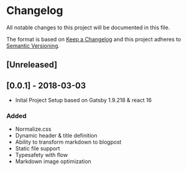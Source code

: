 # Changelog

All notable changes to this project will be documented in this file.

The format is based on [Keep a Changelog](http://keepachangelog.com/en/1.0.0/)
and this project adheres to [Semantic Versioning](http://semver.org/spec/v2.0.0.html).

## [Unreleased]

## [0.0.1] - 2018-03-03

- Inital Project Setup based on Gatsby 1.9.218 & react 16

### Added

- Normalize.css
- Dynamic header & title definition
- Ability to transform markdown to blogpost
- Static file support
- Typesafety with flow
- Markdown image optimization
